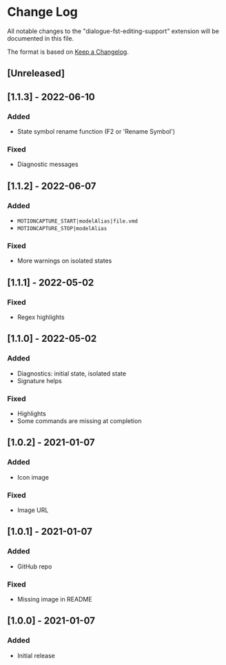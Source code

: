 # Change Log

All notable changes to the "dialogue-fst-editing-support" extension will be documented in this file.

The format is based on [Keep a Changelog](https://keepachangelog.com/en/1.0.0/).

## [Unreleased]
## [1.1.3] - 2022-06-10
### Added
- State symbol rename function (F2 or 'Rename Symbol')
### Fixed
- Diagnostic messages

## [1.1.2] - 2022-06-07
### Added
- `MOTIONCAPTURE_START|modelAlias|file.vmd`
- `MOTIONCAPTURE_STOP|modelAlias`
### Fixed
- More warnings on isolated states
## [1.1.1] - 2022-05-02
### Fixed
- Regex highlights
## [1.1.0] - 2022-05-02
### Added
- Diagnostics: initial state, isolated state
- Signature helps
### Fixed
- Highlights
- Some commands are missing at completion

## [1.0.2] - 2021-01-07
### Added
- Icon image
### Fixed
- Image URL

## [1.0.1] - 2021-01-07
### Added
- GitHub repo
### Fixed
- Missing image in README

## [1.0.0] - 2021-01-07
### Added
- Initial release
